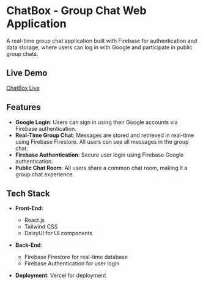 # ChatBox - Group Chat Web Application

A real-time group chat application built with Firebase for authentication and data storage, where users can log in with Google and participate in public group chats.

## Live Demo

[ChatBox Live](https://chatbox-rasel.vercel.app/)

## Features

- **Google Login**: Users can sign in using their Google accounts via Firebase authentication.
- **Real-Time Group Chat**: Messages are stored and retrieved in real-time using Firebase Firestore. All users can see all messages in the group chat.
- **Firebase Authentication**: Secure user login using Firebase Google authentication.
- **Public Chat Room**: All users share a common chat room, making it a group chat experience.

## Tech Stack

- **Front-End**: 
  - React.js
  - Tailwind CSS
  - DaisyUI for UI components
  
- **Back-End**: 
  - Firebase Firestore for real-time database
  - Firebase Authentication for user login
  
- **Deployment**: Vercel for deployment